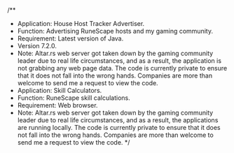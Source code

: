 /**
  * Application: House Host Tracker Advertiser.
  * Function: Advertising RuneScape hosts and my gaming community.
  * Requirement: Latest version of Java.
  * Version 7.2.0.
  * Note: Altar.rs web server got taken down by the gaming community leader due to real life circumstances, and as a result, the application is not grabbing any web page data. The code is currently private to ensure that it does not fall into the wrong hands. Companies are more than welcome to send me a request to view the code.
  * Application: Skill Calculators.
  * Function: RuneScape skill calculations.
  * Requirement: Web browser.
  * Note: Altar.rs web server got taken down by the gaming community leader due to real life circumstances, and as a result, the applications are running locally. The code is currently private to ensure that it does not fall into the wrong hands. Companies are more than welcome to send me a request to view the code.
  */
